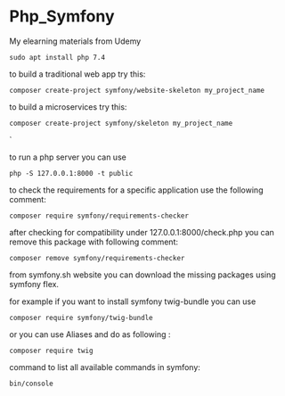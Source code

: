 # Php_Symfony
My elearning materials from Udemy

````
sudo apt install php 7.4

````

to build a traditional web app try this:

````
composer create-project symfony/website-skeleton my_project_name

````

to build a microservices try this:

````
composer create-project symfony/skeleton my_project_name
````
`

to run a php server you can use 

`````
php -S 127.0.0.1:8000 -t public
`````


to check the requirements for a specific application use the following comment:


````
composer require symfony/requirements-checker
````

after checking for compatibility under 127.0.0.1:8000/check.php you can remove this package with following comment:
````
composer remove symfony/requirements-checker
````

from symfony.sh website you can download the missing packages using symfony flex.

for example if you want to install symfony twig-bundle you can use 
````
composer require symfony/twig-bundle
````
or you can use Aliases and do as following : 
````
composer require twig
````

command to list all available commands in symfony:
````
bin/console
````
